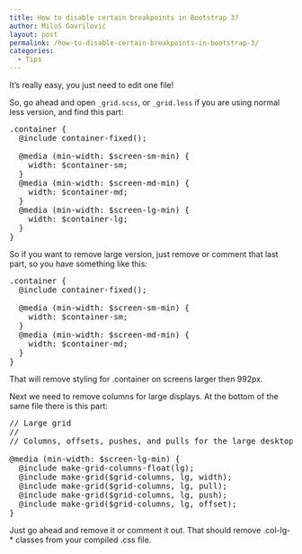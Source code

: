 ```yaml
---
title: How to disable certain breakpoints in Bootstrap 3?
author: Miloš Gavrilović
layout: post
permalink: /how-to-disable-certain-breakpoints-in-bootstrap-3/
categories:
  - Tips
---
```

It&#8217;s really easy, you just need to edit one file!

So, go ahead and open `_grid.scss`, or `_grid.less` if you are using normal less version, and find this part:

<pre class="brush: css; title: ; notranslate" title="">.container {
  @include container-fixed();

  @media (min-width: $screen-sm-min) {
    width: $container-sm;
  }
  @media (min-width: $screen-md-min) {
    width: $container-md;
  }
  @media (min-width: $screen-lg-min) {
    width: $container-lg;
  }
}
</pre>

So if you want to remove large version, just remove or comment that last part, so you have something like this:

<pre class="brush: css; title: ; notranslate" title="">.container {
  @include container-fixed();

  @media (min-width: $screen-sm-min) {
    width: $container-sm;
  }
  @media (min-width: $screen-md-min) {
    width: $container-md;
  }
}
</pre>

That will remove styling for .container on screens larger then 992px.

Next we need to remove columns for large displays. At the bottom of the same file there is this part:

<pre class="brush: css; title: ; notranslate" title="">// Large grid
//
// Columns, offsets, pushes, and pulls for the large desktop device range.

@media (min-width: $screen-lg-min) {
  @include make-grid-columns-float(lg);
  @include make-grid($grid-columns, lg, width);
  @include make-grid($grid-columns, lg, pull);
  @include make-grid($grid-columns, lg, push);
  @include make-grid($grid-columns, lg, offset);
}
</pre>

Just go ahead and remove it or comment it out. That should remove .col-lg-* classes from your compiled .css file.
